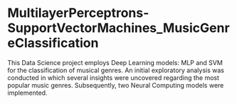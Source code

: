 # MultilayerPerceptrons-SupportVectorMachines_MusicGenreClassification
This Data Science project employs Deep Learning models: MLP and SVM for the classification of musical genres. An initial exploratory analysis was conducted in which several insights were uncovered regarding the most popular music genres. Subsequently, two Neural Computing models were implemented.
